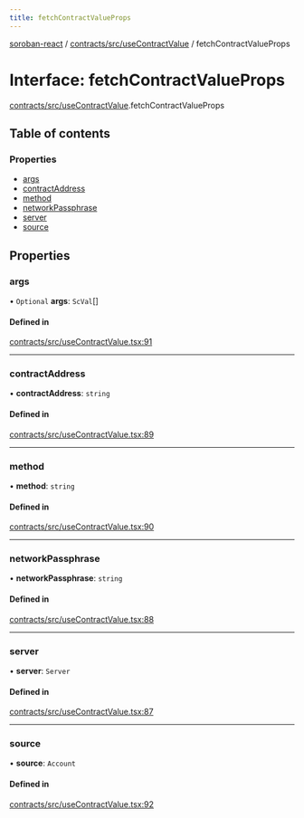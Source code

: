 ```yaml
---
title: fetchContractValueProps
---
```

[soroban-react](../README.md) / [contracts/src/useContractValue](../modules/contracts_src_useContractValue.md) / fetchContractValueProps

# Interface: fetchContractValueProps

[contracts/src/useContractValue](../modules/contracts_src_useContractValue.md).fetchContractValueProps

## Table of contents

### Properties

- [args](contracts_src_useContractValue.fetchContractValueProps.md#args)
- [contractAddress](contracts_src_useContractValue.fetchContractValueProps.md#contractaddress)
- [method](contracts_src_useContractValue.fetchContractValueProps.md#method)
- [networkPassphrase](contracts_src_useContractValue.fetchContractValueProps.md#networkpassphrase)
- [server](contracts_src_useContractValue.fetchContractValueProps.md#server)
- [source](contracts_src_useContractValue.fetchContractValueProps.md#source)

## Properties

### args

• `Optional` **args**: `ScVal`[]

#### Defined in

[contracts/src/useContractValue.tsx:91](https://github.com/paltalabs/soroban-react/blob/7608217/packages/contracts/src/useContractValue.tsx#L91)

___

### contractAddress

• **contractAddress**: `string`

#### Defined in

[contracts/src/useContractValue.tsx:89](https://github.com/paltalabs/soroban-react/blob/7608217/packages/contracts/src/useContractValue.tsx#L89)

___

### method

• **method**: `string`

#### Defined in

[contracts/src/useContractValue.tsx:90](https://github.com/paltalabs/soroban-react/blob/7608217/packages/contracts/src/useContractValue.tsx#L90)

___

### networkPassphrase

• **networkPassphrase**: `string`

#### Defined in

[contracts/src/useContractValue.tsx:88](https://github.com/paltalabs/soroban-react/blob/7608217/packages/contracts/src/useContractValue.tsx#L88)

___

### server

• **server**: `Server`

#### Defined in

[contracts/src/useContractValue.tsx:87](https://github.com/paltalabs/soroban-react/blob/7608217/packages/contracts/src/useContractValue.tsx#L87)

___

### source

• **source**: `Account`

#### Defined in

[contracts/src/useContractValue.tsx:92](https://github.com/paltalabs/soroban-react/blob/7608217/packages/contracts/src/useContractValue.tsx#L92)
